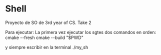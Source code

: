 # Shell
Proyecto de SO de 3rd year of CS. Take 2

Para ejecutar:
La primera vez ejecutar los sgtes dos comandos en orden:
cmake --fresh
cmake --build "$PWD"

y siempre escribir en la terminal ./my_sh